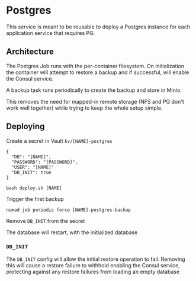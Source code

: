 
# Postgres

This service is meant to be reusable to deploy a Postgres instance for each application service that requires PG.

## Architecture

The Postgres Job runs with the per-container filesystem. On initialization the container will attempt to restore a backup and if successful, will enable the Consul service.

A backup task runs periodically to create the backup and store in Minio.

This removes the need for mapped-in remote storage (NFS and PG don't work well together) while trying to keep the whole setup simple.

## Deploying

Create a secret in Vault `kv/[NAME]-postgres`
```
{
  "DB": "[NAME]",
  "PASSWORD": "[PASSWORD]",
  "USER": "[NAME]"
  "DB_INIT": true
}
```

`bash deploy.sh [NAME]`

Trigger the first backup

`nomad job periodic force [NAME]-postgres-backup`

Remove `DB_INIT` from the secret

The database will restart, with the initialized database

### `DB_INIT`

The `DB_INIT` config will allow the initial restore operation to fail. Removing this will cause a restore failure to withhold enabling the Consul service, protecting against any restore failures from loading an empty database
